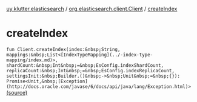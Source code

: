 [uy.klutter.elasticsearch](../index.md) / [org.elasticsearch.client.Client](index.md) / [createIndex](.)


# createIndex
`fun Client.createIndex(index:&nbsp;String, mappings:&nbsp;List<[IndexTypeMapping](../-index-type-mapping/index.md)>, shardCount:&nbsp;Int&nbsp;=&nbsp;EsConfig.indexShardCount, replicaCount:&nbsp;Int&nbsp;=&nbsp;EsConfig.indexReplicaCount, settingsInit:&nbsp;Builder.()&nbsp;->&nbsp;Unit&nbsp;=&nbsp;{}): Promise<Unit,&nbsp;[Exception](http://docs.oracle.com/javase/6/docs/api/java/lang/Exception.html)>` [(source)](https://github.com/kohesive/klutter/blob/master/elasticsearch-jdk7/src/main/kotlin/uy/klutter/elasticsearch/Client.kt#L138)


